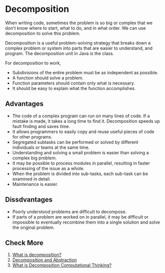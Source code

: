 # Decomposition

When writing code, sometimes the problem is so big or complex that we don't know where to start, what to do, and in what order. We can use decomposition to solve this problem.

Decomposition is a useful problem-solving strategy that breaks down a complex problem or system into parts that are easier to  understand, and program. The decomposition unit in Java is the class.

For decomposition to work,

+ Subdivisions of the entire problem must be as independent as possible.
+ A function should solve a problem.
+ Function parameters should contain only what is necessary.
+ It should be easy to explain what the function accomplishes.

## Advantages

+ The code of a complex program can run on many lines of code. If a mistake is made, it takes a long time to find it. Decomposition speeds up fault finding and saves time.
+ It allows programmers to easily copy and reuse useful pieces of code for other programs.
+ Segregated subtasks can be performed or solved by different individuals or teams at the same time.
+ Understanding and solving a small problem is easier than solving a complex big problem.
+ It may be possible to process modules in parallel, resulting in faster processing of the issue as a whole.
+ When the problem is divided into sub-tasks, each sub-task can be examined in detail.
+ Maintenance is easier.

## Dissdvantages

+ Poorly understood problems are difficult to decompose.
+ If parts of a problem are worked on in parallel, it may be difficult or impossible to eventually recombine them into a single solution and solve the original problem.

## Check More

1. [What is decomposition?](https://www.bbc.co.uk/bitesize/topics/zkcqn39/articles/z8ngr82)
2. [Decomposition and Abstraction](https://www.ealingindependentcollege.com/userfiles/files/GCSE%20specs/Decomposition%20and%20Abstraction_docx.pdf)
3. [What is Decomposition Computational Thinking?](https://www.geeksforgeeks.org/what-is-decomposition-computational-thinking/)